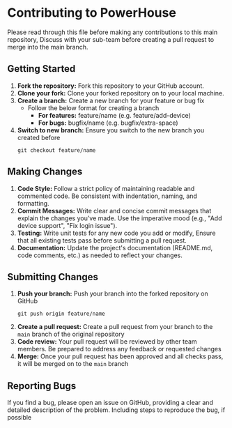 # Contributing to PowerHouse

Please read through this file before making any contributions to this main repository, Discuss with your sub-team before creating a pull request to merge into the main branch.

## Getting Started

1. **Fork the repository:** Fork this repository to your GitHub account.
2. **Clone your fork:** Clone your forked repository on to your local machine.
3. **Create a branch:** Create a new branch for your feature or bug fix
    - Follow the below format for creating a branch
        - **For features:** feature/name (e.g. feature/add-device)
        - **For bugs:** bugfix/name (e.g. bugfix/extra-space)
4. **Switch to new branch:** Ensure you switch to the new branch you created before
    ```shell
    git checkout feature/name
    ```

## Making Changes

1. **Code Style:** Follow a strict policy of maintaining readable and commented code. Be consistent with indentation, naming, and formatting.
2. **Commit Messages:** Write clear and concise commit messages that explain the changes you've made. Use the imperative mood (e.g., "Add device support", "Fix login issue").
3. **Testing:** Write unit tests for any new code you add or modify, Ensure that all existing tests pass before submitting a pull request.
4. **Documentation:** Update the project's documentation (README.md, code comments, etc.) as needed to reflect your changes.

## Submitting Changes
1. **Push your branch:** Push your branch into the forked repository on GitHub
    ```shell
    git push origin feature/name
    ```
2. **Create a pull request:** Create a pull request from your branch to the ``main`` branch of the original repository
3. **Code review:** Your pull request will be reviewed by other team members. Be prepared to address any feedback or requested changes
4. **Merge:** Once your pull request has been approved and all checks pass, it will be merged on to the ``main`` branch

## Reporting Bugs
If you find a bug, please open an issue on GitHub, providing a clear and detailed description of the problem. Including steps to reproduce the bug, if possible
